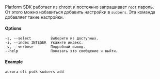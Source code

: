 Platform SDK работает из chroot и постоянно запрашивает `root` пароль.
От этого можно избавиться добавить настройки в `sudoers`.
Эта команда добавляет такие настройки.

#### Options

```shell
-s, --select         Выберите из доступных.
-i, --index INTEGER  Укажите индекс.
-v, --verbose        Подробный вывод.
--help               Показать это сообщение и выйти.
```

#### Example

```shell
aurora-cli psdk sudoers add
```
